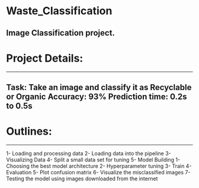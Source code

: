 # Waste_Classification
Image Classification project.
--------------------------------------------------------------------------------------------------------
# Project Details:
----------------------
Task:			Take an image and classify it as Recyclable or Organic
Accuracy:		93%
Prediction time:	0.2s to 0.5s
--------------------------------------------------------------------------------------------------------
# Outlines:
--------------
1- Loading and processing data
2- Loading data into the pipeline
3- Visualizing Data
4- Split a small data set for tuning
5- Model Building
	1- Choosing the best model architecture
	2- Hyperparameter tuning
	3- Train
	4- Evaluation
	5- Plot confusion matrix
	6- Visualize the misclassified images
	7- Testing the model using images downloaded from the internet

